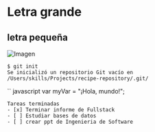 # Letra grande
## letra pequeña
![Imagen](https://octodex.github.com/images/yaktocat.png)
```
$ git init
Se inicializó un repositorio Git vacío en /Users/skills/Projects/recipe-repository/.git/
```
`` javascript
var myVar = "¡Hola, mundo!";
```
Tareas terminadas
- [x] Terminar informe de Fullstack
- [ ] Estudiar bases de datos
- [ ] crear ppt de Ingenieria de Software
